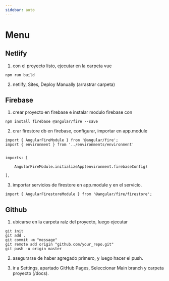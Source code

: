 ```yaml
---
sidebar: auto
---
```


# Menu


## Netlify

1. con el proyecto listo, ejecutar en la carpeta vue
```
npm run build
```

2. netlify, Sites, Deploy Manually (arrastrar carpeta)


## Firebase


1. crear proyecto en firebase e instalar modulo firebase con

```
npm install firebase @angular/fire --save
```

2. crar firestore db en firebase, configurar, importar en app.module

```
import { AngularFireModule } from '@angular/fire';
import { environment } from '../environments/environment'


imports: [

    AngularFireModule.initializeApp(environment.firebaseConfig)
    
],
```

3. importar servicios de firestore en app.module y en el servicio.

```
import { AngularFirestoreModule } from '@angular/fire/firestore'; 
```



## Github

1. ubicarse en la carpeta raíz del proyecto, luego ejecutar
```
git init
git add .
git commit -m "message"
git remote add origin "github.com/your_repo.git"
git push -u origin master 
```

2. asegurarse de haber agregado primero, y luego hacer el push.

3. ir a Settings, apartado GitHub Pages, Seleccionar Main branch y carpeta proyecto (/docs).


